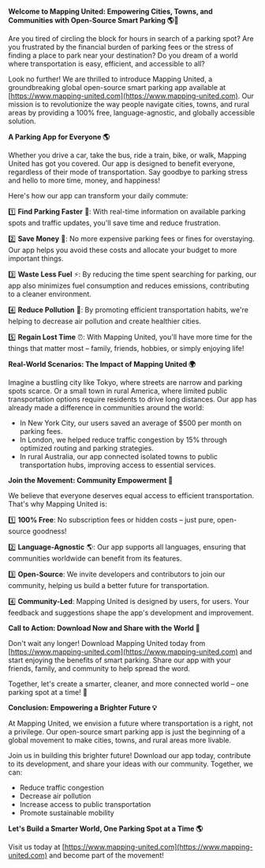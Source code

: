 **Welcome to Mapping United: Empowering Cities, Towns, and Communities with Open-Source Smart Parking 🌎🚗**

Are you tired of circling the block for hours in search of a parking spot? Are you frustrated by the financial burden of parking fees or the stress of finding a place to park near your destination? Do you dream of a world where transportation is easy, efficient, and accessible to all?

Look no further! We are thrilled to introduce Mapping United, a groundbreaking global open-source smart parking app available at [https://www.mapping-united.com](https://www.mapping-united.com). Our mission is to revolutionize the way people navigate cities, towns, and rural areas by providing a 100% free, language-agnostic, and globally accessible solution.

**A Parking App for Everyone 🌎**

Whether you drive a car, take the bus, ride a train, bike, or walk, Mapping United has got you covered. Our app is designed to benefit everyone, regardless of their mode of transportation. Say goodbye to parking stress and hello to more time, money, and happiness!

Here's how our app can transform your daily commute:

1️⃣ **Find Parking Faster** 🚗: With real-time information on available parking spots and traffic updates, you'll save time and reduce frustration.

2️⃣ **Save Money** 💸: No more expensive parking fees or fines for overstaying. Our app helps you avoid these costs and allocate your budget to more important things.

3️⃣ **Waste Less Fuel** ⚡️: By reducing the time spent searching for parking, our app also minimizes fuel consumption and reduces emissions, contributing to a cleaner environment.

4️⃣ **Reduce Pollution** 🌿: By promoting efficient transportation habits, we're helping to decrease air pollution and create healthier cities.

5️⃣ **Regain Lost Time** ⏰: With Mapping United, you'll have more time for the things that matter most – family, friends, hobbies, or simply enjoying life!

**Real-World Scenarios: The Impact of Mapping United 🌍**

Imagine a bustling city like Tokyo, where streets are narrow and parking spots scarce. Or a small town in rural America, where limited public transportation options require residents to drive long distances. Our app has already made a difference in communities around the world:

* In New York City, our users saved an average of $500 per month on parking fees.
* In London, we helped reduce traffic congestion by 15% through optimized routing and parking strategies.
* In rural Australia, our app connected isolated towns to public transportation hubs, improving access to essential services.

**Join the Movement: Community Empowerment 🌟**

We believe that everyone deserves equal access to efficient transportation. That's why Mapping United is:

1️⃣ **100% Free**: No subscription fees or hidden costs – just pure, open-source goodness!

2️⃣ **Language-Agnostic** 🌎: Our app supports all languages, ensuring that communities worldwide can benefit from its features.

3️⃣ **Open-Source**: We invite developers and contributors to join our community, helping us build a better future for transportation.

4️⃣ **Community-Led**: Mapping United is designed by users, for users. Your feedback and suggestions shape the app's development and improvement.

**Call to Action: Download Now and Share with the World 🌟**

Don't wait any longer! Download Mapping United today from [https://www.mapping-united.com](https://www.mapping-united.com) and start enjoying the benefits of smart parking. Share our app with your friends, family, and community to help spread the word.

Together, let's create a smarter, cleaner, and more connected world – one parking spot at a time! 🌟

**Conclusion: Empowering a Brighter Future 💡**

At Mapping United, we envision a future where transportation is a right, not a privilege. Our open-source smart parking app is just the beginning of a global movement to make cities, towns, and rural areas more livable.

Join us in building this brighter future! Download our app today, contribute to its development, and share your ideas with our community. Together, we can:

* Reduce traffic congestion
* Decrease air pollution
* Increase access to public transportation
* Promote sustainable mobility

**Let's Build a Smarter World, One Parking Spot at a Time 🌎**

Visit us today at [https://www.mapping-united.com](https://www.mapping-united.com) and become part of the movement!